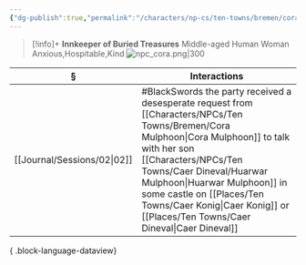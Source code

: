 ```yaml
---
{"dg-publish":true,"permalink":"/characters/np-cs/ten-towns/bremen/cora-mulphoon/"}
---
```



> [!info]+
> **Innkeeper of Buried Treasures**
> Middle-aged Human Woman
> Anxious,Hospitable,Kind 
> ![npc_cora.png|300](/img/user/_attachments/npcs/npc_cora.png)

| §                              | Interactions                                                                                                                                                                |
| ------------------------------ | --------------------------------------------------------------------------------------------------------------------------------------------------------------------------- |
| [[Journal/Sessions/02\|02]] | #BlackSwords the party received a desesperate request from [[Characters/NPCs/Ten Towns/Bremen/Cora Mulphoon\|Cora Mulphoon]] to talk with her son [[Characters/NPCs/Ten Towns/Caer Dineval/Huarwar Mulphoon\|Huarwar Mulphoon]] in some castle on [[Places/Ten Towns/Caer Konig\|Caer Konig]] or [[Places/Ten Towns/Caer Dineval\|Caer Dineval]] |

{ .block-language-dataview}
